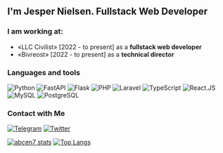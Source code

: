 ## I'm Jesper Nielsen. Fullstack Web Developer

### I am working at:
- «LLC Civilist» [2022 - to present] as a <b>fullstack web developer</b>
- «Bivreost» [2022 - to present] as a <b>technical director</b>

### Languages and tools

![Python](https://img.shields.io/badge/-Python-black?style=for-the-badge&logo=python)
![FastAPI](https://img.shields.io/badge/-FastAPI-black?style=for-the-badge&logo=fastapi)
![Flask](https://img.shields.io/badge/-Flask-black?style=for-the-badge&logo=Flask)
![PHP](https://img.shields.io/badge/-PHP-black?style=for-the-badge&logo=php)
![Laravel](https://img.shields.io/badge/-Laravel-black?style=for-the-badge&logo=laravel)
![TypeScript](https://img.shields.io/badge/-Typescript-black?style=for-the-badge&logo=typescript)
![React.JS](https://img.shields.io/badge/-React-black?style=for-the-badge&logo=react)
![MySQL](https://img.shields.io/badge/-MySQL-black?style=for-the-badge&logo=mysql)
![PostgreSQL](https://img.shields.io/badge/-PostgreSQL-black?style=for-the-badge&logo=PostgreSQL)

### Contact with Me
[![Telegram](https://img.shields.io/badge/-telegram-black?style=for-the-badge&logo=telegram)](https://t.me/abcen7)
[![Twitter](https://img.shields.io/badge/-Twitter-black?style=for-the-badge&logo=twitter)](https://twitter.com/abcen71)

[![abcen7 stats](https://github-readme-stats.vercel.app/api?username=abcen7&count_private=true&show_icons=true&theme=onedark)](https://github.com/anuraghazra/github-readme-stats)
[![Top Langs](https://github-readme-stats.vercel.app/api/top-langs/?username=abcen7&count_private=true&show_icons=true&theme=onedark)](https://github.com/anuraghazra/github-readme-stats)
